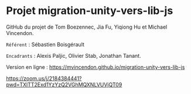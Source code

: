 # Projet migration-unity-vers-lib-js
GitHub du projet de Tom Boezennec, Jia Fu, Yiqiong Hu et Michael Vincendon.

```Référent``` : Sébastien Boisgérault

```Encadrants``` : Alexis Paljic, Olivier Stab, Jonathan Tanant.

Version en ligne : https://mvincendon.github.io/migration-unity-vers-lib-js

https://zoom.us/j/2184384441?pwd=TXlTT2Exd1YzYzQ2VGhMQXNLVUVjQT09
